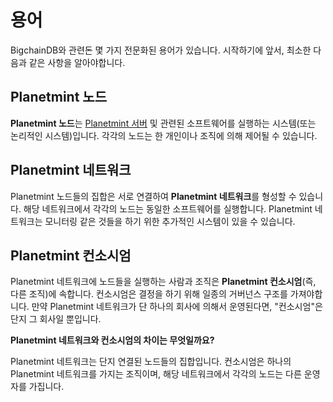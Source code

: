 <!---
Copyright © 2020 Interplanetary Database Association e.V.,
Planetmint and IPDB software contributors.
SPDX-License-Identifier: (Apache-2.0 AND CC-BY-4.0)
Code is Apache-2.0 and docs are CC-BY-4.0
--->

# 용어

BigchainDB와 관련돈 몇 가지 전문화된 용어가 있습니다. 시작하기에 앞서, 최소한 다음과 같은 사항을 알아야합니다. 

## Planetmint 노드

**Planetmint 노드**는 [Planetmint 서버](https://docs.planetmint.com/projects/server/en/latest/introduction.html) 및 관련된 소프트웨어를 실행하는 시스템(또는 논리적인 시스템)입니다. 각각의 노드는 한 개인이나 조직에 의해 제어될 수 있습니다.

## Planetmint 네트워크

Planetmint 노드들의 집합은 서로 연결하여 **Planetmint 네트워크**를 형성할 수 있습니다. 해당 네트워크에서 각각의 노드는 동일한 소프트웨어를 실행합니다. Planetmint 네트워크는 모니터링 같은 것들을 하기 위한 추가적인 시스템이 있을 수 있습니다. 

## Planetmint 컨소시엄

Planetmint 네트워크에 노드들을 실행하는 사람과 조직은 **Planetmint 컨소시엄**(즉, 다른 조직)에 속합니다. 컨소시엄은 결정을 하기 위해 일종의 거버넌스 구조를 가져야합니다. 만약 Planetmint 네트워크가 단 하나의 회사에 의해서 운영된다면, "컨소시엄"은 단지 그 회사일 뿐입니다.

**Planetmint 네트워크와 컨소시엄의 차이는 무엇일까요?**

Planetmint 네트워크는 단지 연결된 노드들의 집합입니다. 컨소시엄은 하나의 Planetmint 네트워크를 가지는 조직이며, 해당 네트워크에서 각각의 노드는 다른 운영자를 가집니다. 

